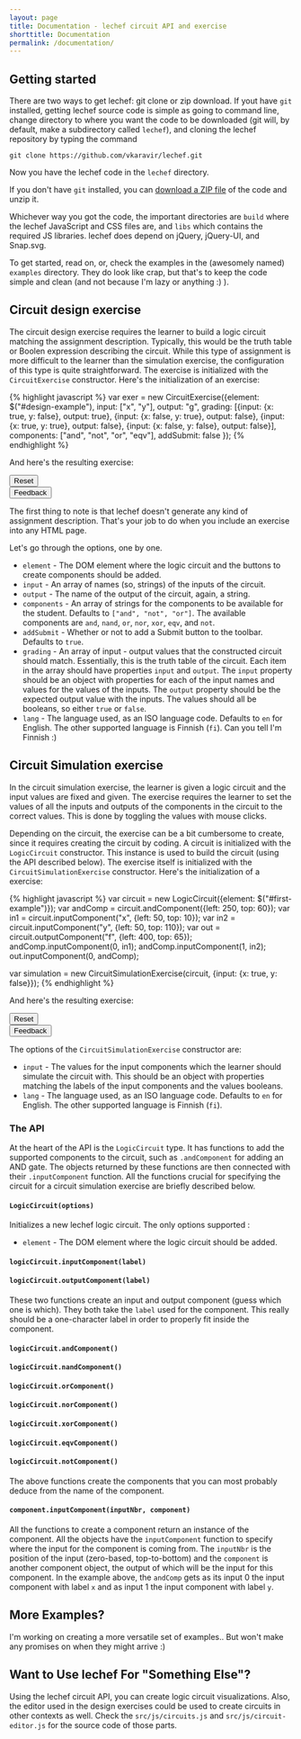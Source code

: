 ```yaml
---
layout: page
title: Documentation - lechef circuit API and exercise
shorttitle: Documentation
permalink: /documentation/
---
```



## Getting started

There are two ways to get lechef: git clone or zip download. If yout have ```git``` installed, getting lechef source
code is simple as going to command line, change directory to
where you want the code to be downloaded (git will, by default, make a subdirectory called ```lechef```), and cloning
the lechef repository by typing the command

    git clone https://github.com/vkaravir/lechef.git

Now you have the lechef code in the ```lechef``` directory.

If you don't have ```git``` installed, you can [download a ZIP file](https://github.com/vkaravir/lechef/archive/master.zip)
of the code and unzip it.

Whichever way you got the code, the important directories are ```build``` where the lechef JavaScript and CSS files are,
and ```libs``` which contains the required JS libraries. lechef does depend on jQuery, jQuery-UI, and Snap.svg. 
 
To get started, read on, or, check the examples in the (awesomely named) ```examples``` directory. They do look like
crap, but that's to keep the code simple and clean (and not because I'm lazy or anything :) ).
 
## Circuit design exercise

The circuit design exercise requires the learner to build a logic circuit matching the assignment description. Typically, this would be the truth table or Boolen expression describing the circuit. While this type of assignment is more difficult to the learner than the simulation exercise, the configuration of this type is quite straightforward. The exercise is initialized with the ```CircuitExercise``` constructor. Here's the initialization of an exercise:

{% highlight javascript %}
var exer = new CircuitExercise({element: $("#design-example"),
                                input: ["x", "y"],
                                output: "g",
                                grading: [{input: {x: true, y: false}, output: true},
                                          {input: {x: false, y: true}, output: false},
                                          {input: {x: true, y: true}, output: false},
                                          {input: {x: false, y: false}, output: false}],
                                components: ["and", "not", "or", "eqv"],
                                addSubmit: false });
{% endhighlight %}

And here's the resulting exercise:

<div class="container design-example lechef-exercise">
  <div class="row">
    <div id="design-example-feedback" class="circuit-container"></div>
    <div id="design-example" class="circuit-container"></div>
  </div>
  <div class="row">
    <div class="col-md-6">
      <button class="btn btn-info btn-sm btn-block reset">Reset</button>
    </div>
    <div class="col-md-6">
      <button class="btn btn-info btn-sm btn-block feedback">​Feedback​</button>
    </div>
  </div>
</div>
<script>
  $(function(){
    var exer = new CircuitExercise({element: $("#design-example"), input: ["x", "y"], output: "g",
      grading: [{input: {x: true, y: false}, output: true},
        {input: {x: false, y: true}, output: false},
        {input: {x: true, y: true}, output: false},
        {input: {x: false, y: false}, output: false}], components: ["and", "not", "or", "eqv"], addSubmit: false});
    var styleButtons = function() {
      // add bootstrap classes to style the buttons
      exer.element.find("button").addClass("btn btn-success btn-sm");
    };
    styleButtons();
    $(".design-example .reset").click(function(event){
      event.preventDefault();
      exer.reset();
      // reapply the Bootstrap button styles
      styleButtons();
    });
    $(".design-example .feedback").click(function(event){
        event.preventDefault();
        exer.grade(function(feedback) {
          new CircuitExerciseFeedback(exer.options, feedback, {element: $("#design-example-feedback")});
          $("#design-example-feedback .lechef-close").addClass("btn btn-success btn-xs");
        });
    });
  });
</script>

The first thing to note is that lechef doesn't generate any kind of assignment description. That's your job to do when you include an exercise into any HTML page.

Let's go through the options, one by one.

 * ```element``` - The DOM element where the logic circuit and the buttons to create components should be added. 
 * ```input``` - An array of names (so, strings) of the inputs of the circuit.
 * ```output``` - The name of the output of the circuit, again, a string.
 * ```components``` - An array of strings for the components to be available for the student. Defaults to ```["and", "not", "or"]```. The available components are ```and```, ```nand```, ```or```, ```nor```, ```xor```, ```eqv```, and ```not```. 
 * ```addSubmit``` - Whether or not to add a Submit button to the toolbar. Defaults to ```true```.
 * ```grading``` - An array of input - output values that the constructed circuit should match. Essentially, this is
 the truth table of the circuit. Each item in the array should have properties ```input``` and ```output```. The ```input``` property should be an object with properties for each of the input names and values for the values of the inputs. The ```output``` property should be the expected output value with the inputs. The values should all be booleans, so either ```true``` or ```false```.
 * ```lang``` - The language used, as an ISO language code. Defaults to ```en``` for English. The other supported language is Finnish (```fi```). Can you tell I'm Finnish :) 
 
## Circuit Simulation exercise

In the circuit simulation exercise, the learner is given a logic circuit and the input values are fixed and given. The exercise requires the learner to set the values of all the inputs and outputs of the components in the circuit to the correct values. This is done by toggling the values with mouse clicks. 

Depending on the circuit, the exercise can be a bit cumbersome to create, since it requires creating the circuit by coding. A circuit is initialized with the ```LogicCircuit``` constructor. This instance is used to build the circuit (using the API described below). The exercise itself is initialized with the ```CircuitSimulationExercise``` constructor. Here's the initialization of a exercise:

{% highlight javascript %}
var circuit = new LogicCircuit({element: $("#first-example")});
var andComp = circuit.andComponent({left: 250, top: 60});
var in1 = circuit.inputComponent("x", {left: 50, top: 10});
var in2 = circuit.inputComponent("y", {left: 50, top: 110});
var out = circuit.outputComponent("f", {left: 400, top: 65});
andComp.inputComponent(0, in1);
andComp.inputComponent(1, in2);
out.inputComponent(0, andComp);

var simulation = new CircuitSimulationExercise(circuit, {input: {x: true, y: false}});
{% endhighlight %}

And here's the resulting exercise:
<div class="first-example lechef-exercise">
  <div class="container">
    <div class="row">
      <div id="first-example-feedback" class="circuit-container"></div>
      <div id="first-example" class="circuit-container"></div>
    </div>
    <div class="row">
      <div class="col-md-6">
        <button class="btn btn-info btn-sm btn-block reset">Reset</button>
      </div>
      <div class="col-md-6">
        <button class="btn btn-info btn-sm btn-block feedback">​Feedback​</button>
      </div>
    </div>
  </div>
</div>
<script>
  $(function() {
    var circuit = new LogicCircuit({element: $("#first-example")});
    var andComp = circuit.andComponent({left: 250, top: 60});
    var in1 = circuit.inputComponent("x", {left: 50, top: 10});
    var in2 = circuit.inputComponent("y", {left: 50, top: 110});
    var out = circuit.outputComponent("f", {left: 400, top: 65});
    andComp.inputComponent(0, in1);
    andComp.inputComponent(1, in2);
    out.inputComponent(0, andComp);

    var simulation = new CircuitSimulationExercise(circuit, {input: {x: true, y: false}});
    $(".first-example .reset").click(function(event){
        event.preventDefault();
        simulation.reset();
    });
    $(".first-example .feedback").click(function(event){
        event.preventDefault();
        simulation.grade(function(feedback) {
          new CircuitSimulationFeedback(simulation.options, feedback, {element: $("#first-example-feedback")});
          $("#first-example-feedback .lechef-close").addClass("btn btn-success btn-xs");
        });
    });
  });
</script>

The options of the ```CircuitSimulationExercise``` constructor are:

 * ```input``` - The values for the input components which the learner should simulate the circuit with. This should be an object with properties matching the labels of the input components and the values booleans.
 * ```lang``` - The language used, as an ISO language code. Defaults to ```en``` for English. The other supported language is Finnish (```fi```).

### The API
At the heart of the API is the ```LogicCircuit``` type. It has functions to add the supported components to the circuit, such as ```.andComponent``` for adding an AND gate. The objects returned by these functions are then connected with their ```.inputComponent``` function. All the functions crucial for specifying the circuit for a circuit simulation exercise are briefly described below.  

#### ```LogicCircuit(options)```
Initializes a new lechef logic circuit. The only options supported :

 * ```element``` - The DOM element where the logic circuit should be added.

#### ```logicCircuit.inputComponent(label)```
#### ```logicCircuit.outputComponent(label)```

These two functions create an input and output component (guess which one is which). They both take the ```label``` used
for the component. This really should be a one-character label in order to properly fit inside the component. 

#### ```logicCircuit.andComponent()```
#### ```logicCircuit.nandComponent()```
#### ```logicCircuit.orComponent()```
#### ```logicCircuit.norComponent()```
#### ```logicCircuit.xorComponent()```
#### ```logicCircuit.eqvComponent()```
#### ```logicCircuit.notComponent()```

The above functions create the components that you can most probably deduce from the name of the component. 

#### ```component.inputComponent(inputNbr, component)```

All the functions to create a component return an instance of the component. All the objects have the ```inputComponent```
function to specify where the input for the component is coming from. The ```inputNbr``` is the position of the input
(zero-based, top-to-bottom) and the ```component``` is another component object, the output of which will be the input
for this component. In the example above, the ```andComp``` gets as its input 0 the input component with label ```x```
and as input 1 the input component with label ```y```. 


## More Examples?

I'm working on creating a more versatile set of examples.. But won't make any promises on when they might arrive :)

## Want to Use lechef For "Something Else"?

Using the lechef circuit API, you can create logic circuit visualizations. Also, the editor used in the design exercises could
be used to create circuits in other contexts as well. Check the ```src/js/circuits.js``` and 
```src/js/circuit-editor.js``` for the source code of those parts.